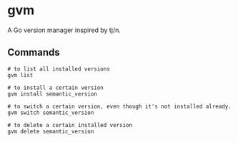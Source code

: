 # gvm
A Go version manager inspired by tj/n.

## Commands
```
# to list all installed versions
gvm list

# to install a certain version
gvm install semantic_version

# to switch a certain version, even though it's not installed already.
gvm switch semantic_version

# to delete a certain installed version
gvm delete semantic_version
```